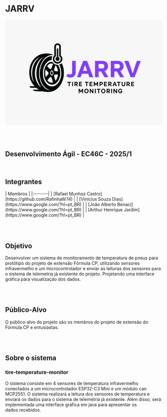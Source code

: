 # JARRV
<div align="left">
  <img src="imagens/LogoJARRVofc.png" alt="Logo" width="600"/>
</div>

<br><br>

## Desenvolvimento Ágil - EC46C - 2025/1

<br>

## Integrantes
<div align="left">
  | Membros |
  |:-------|
  | [Rafael Munhoz Castro](https://github.com/RafinhaW74) |
  | [Vinícius Souza Dias](https://www.google.com/?hl=pt_BR) |
  | [João Alberto Benaci](https://www.google.com/?hl=pt_BR) |
  | [Arthur Henrique Jardim](https://www.google.com/?hl=pt_BR) |
</div>

<br><br>

## Objetivo
Desenvolver um sistema de monitoramento de temperatura de pneus para protótipo do projeto de extensão Fórmula CP, utilizando sensores infravermelho e um microcontrolador e enviar as leituras dos sensores para o sistema de telemetria já existente do projeto. Projetando uma interface gráfica para visualização dos dados.

<br><br>

## Público-Alvo
O público-alvo do projeto são os membros do projeto de extensão do Fórmula CP e entusiastas.

<br><br>

## Sobre o sistema
### tire-temperature-monitor
O sistema consiste em 4 sensores de temperatura infravermelho conectados a um microcontrolador ESP32-C3 Mini e um módulo can MCP2551. O sistema realizará a leitura dos sensores de temperatura e enviará os dados para o sistema de telemetria já existente. Além disso, será implementada uma interface gráfica em java para apresentar os dados recebidos.
